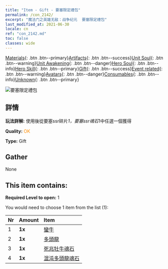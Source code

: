 ```yaml
---
title: "Item - Gift - 要塞限定禮包"
permalink: /con_2142/
excerpt: "魔法门之英雄无敌：战争纪元  要塞限定禮包"
last_modified_at: 2021-06-30
locale: cn
ref: "con_2142.md"
toc: false
classes: wide
---
```

 [Materials](/ItemsCN/){: .btn .btn--primary}[Artifacts](/ItemsCN/Artifacts/){: .btn .btn--success}[Unit Soul](/ItemsCN/UnitSoul/){: .btn .btn--warning}[Unit Awakening](/ItemsCN/UnitAwakening/){: .btn .btn--danger}[Hero Soul](/ItemsCN/HeroSoul/){: .btn .btn--info}[Hero Skill](/ItemsCN/HeroSkill/){: .btn .btn--primary}[Gift](/ItemsCN/Gift/){: .btn .btn--success}[Event related](/ItemsCN/Events/){: .btn .btn--warning}[Avatars](/ItemsCN/Avatars/){: .btn .btn--danger}[Consumables](/ItemsCN/Consumables/){: .btn .btn--info}[Unknown](/ItemsCN/Unknown/){: .btn .btn--primary}

 ![要塞限定禮包](/images/t/i_994009.png)

## 詳情
 **玩法詳解:** 使用後從要塞ssr碎片*1，要塞ssr魂石*1中任選一個獲得

 **Quality:** <span style="color: #FF8C00">OK</span>

 **Type:** Gift

## Gather

  None

## This item contains:

 **Required Level to open:** 1

 You would need to choose 1 item from the list (1):

  | Nr | Amount |     Item    |
  |:---|:-------|:------------|
  | 1 |  **1x** | [蠻牛](/cn/Items/unt_257/) |  | 
  | 2 |  **1x** | [多頭龍](/cn/Items/unt_259/) |  | 
  | 3 |  **1x** | [死兆牡牛魂石](/cn/Items/unt_339/) |  | 
  | 4 |  **1x** | [混沌多頭龍魂石](/cn/Items/unt_341/) |  | 
